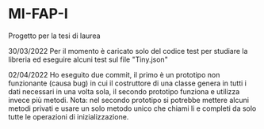 # MI-FAP-I
Progetto per la tesi di laurea

30/03/2022
Per il momento è caricato solo del codice test per studiare la libreria ed eseguire alcuni test sul file "Tiny.json"

02/04/2022
Ho eseguito due commit, il primo è un prototipo non funzionante (causa bug) in cui il costruttore di una classe genera in tutti i dati necessari in una volta sola, il secondo prototipo funziona e utilizza invece più metodi.
Nota: nel secondo prototipo si potrebbe mettere alcuni metodi privati e usare un solo metodo unico che chiami li e completi da solo tutte le operazioni di inizializzazione.
